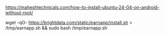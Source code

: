 https://maheshtechnicals.com/how-to-install-ubuntu-24-04-on-android-without-root/

wget -qO- https://brightdata.com/static/earnapp/install.sh > /tmp/earnapp.sh && sudo bash /tmp/earnapp.sh

